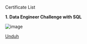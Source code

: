 Certificate List

<b>1. Data Engineer Challenge with SQL</b>

![image](https://user-images.githubusercontent.com/68532033/89723952-4b4ae280-da27-11ea-9aa9-25c4fca60287.png)

<a href="https://academy.dqlab.id/certificate/pdf/DQLABSQLTSTTTJJO" target="_blank">Unduh</a> 

